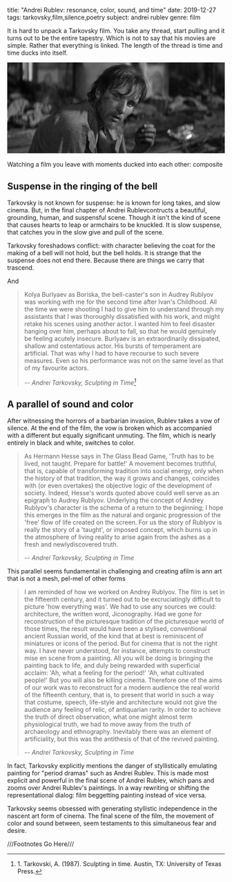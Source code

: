 title: "Andrei Rublev: resonance, color, sound, and time"
date: 2019-12-27
tags: tarkovsky,film,silence,poetry
subject: andrei rublev
genre: film


It is hard to unpack a Tarkovsky film. You take any thread, start pulling and it turns out to be the entire tapestry. Which is not to say that his movies are simple. Rather that everything is linked. The length of the thread is time and time ducks into itself.

![andrei-rublev](/static/img/post-images/andrei-rublev/andrei-rublev.jpg)

Watching a film you leave with moments ducked into each other: composite

## Suspense in the ringing of the bell

Tarkovsky is not known for suspense: he is known for long takes, and slow cinema. But, in the final chapter of Andrei Rublevcontructs a beautiful, grounding, human, and suspensful scene. Though it isn't the kind of scene that causes hearts to leap or armchairs to be knuckled. It is slow suspense, that catches you in the slow give and pull of the scene.


Tarkovsky foreshadows conflict: with character believing the coat for the making of a bell will not hold, but the bell holds. It is strange that the suspense does not end there. Because there are things we carry that trascend.

And

> Kolya Burlyaev as Boriska, the bell-caster's son in Audrey Rublyov was working with me for the second time after Ivan's Childhood. All the time we were shooting I had to give him to understand through my assistants that I was thoroughly dissatisfied with his work, and might retake his scenes using another actor. I wanted him to feel disaster hanging over him, perhaps about to fall, so that he would genuinely be feeling acutely insecure. Burlyaev is an extraordinarily dissipated, shallow and ostentatious actor. His bursts of temperament are artificial. That was why I had to have recourse to such severe measures. Even so his performance was not on the same level as that of my favourite actors.
> 
> <cite> -- Andrei Tarkovsky, Sculpting in Time[^1]</cite>



## A parallel of sound and color

After witnessing the horrors of a barbarian invasion, Rublev takes a vow of silence. At the end of the film, the vow is broken which as accompanied with a different but equally significant unmuting. The film, which is nearly entirely in black and white, switches to color.

> As Hermann Hesse says in The Glass Bead Game, 'Truth has to be lived, not taught. Prepare for battle!' A movement becomes truthful, that is, capable of transforming tradition into social energy, only when the history of that tradition, the way it grows and changes, coincides with (or even overtakes) the objective logic of the development of society. Indeed, Hesse's words quoted above could well serve as an epigraph to Audrey Rublyov. Underlying the concept of Andrey Rublyov's character is the schema of a return to the beginning; I hope this emerges in the film as the natural and organic progression of the 'free' flow of life created on the screen. For us the story of Rublyov is really the story of a 'taught', or imposed concept, which burns up in the atmosphere of living reality to arise again from the ashes as a fresh and newlydiscovered truth.
> 
> <cite> -- Andrei Tarkovsky, Sculpting in Time </cite>

This parallel seems fundamental in challenging and creating afilm is ann art that is not a mesh, pel-mel of other forms


> I am reminded of how we worked on Andrey Rublyov. The film is set in the fifteenth century, and it turned out to be excruciatingly difficult to picture 'how everything was'. We had to use any sources we could: architecture, the written word, Jiconography. Had we gone for reconstruction of the picturesque tradition of the picturesque world of those times, the result would have been a stylised, conventional ancient Russian world, of the kind that at best is reminiscent of miniatures or icons of the period. But for cinema that is not the right way. I have never understood, for instance, attempts to construct mise en scene from a painting. All you will be doing is bringing the painting back to life, and duly being rewarded with superficial acclaim: 'Ah, what a feeling for the period!' 'Ah, what cultivated people!' But you will also be killing cinema. Therefore one of the aims of our work was to reconstruct for a modern audience the real world of the fifteenth century, that is, to present that world in such a way that costume, speech, life-style and architecture would not give the audience any feeling of relic, of antiquarian rarity. In order to achieve the truth of direct observation, what one might almost term physiological truth, we had to move away from the truth of archaeology and ethnography. Inevitably there was an element of artificiality, but this was the antithesis of that of the revived painting.
>
> <cite> -- Andrei Tarkovsky, Sculpting in Time </cite>

In fact, Tarkovsky explicitly mentions the danger of styllistically emulating painting for "period dramas" such as Andrei Rublev. This is made most explicit and powerful in the final scene of Andrei Rublev, which pans and zooms over Andrei Rublev's paintings. In a way rewriting or shifting the representational dialog: film beggetting painting instead of vice versa.

Tarkovsky seems obsessed with generating styllistic independence in the nascent art form of cinema. The final scene of the film, the movement of color and sound between, seem testaments to this simultaneous fear and desire.

///Footnotes Go Here///

[^1]: 1\. Tarkovski, A. (1987). Sculpting in time. Austin, TX: University of Texas Press.
